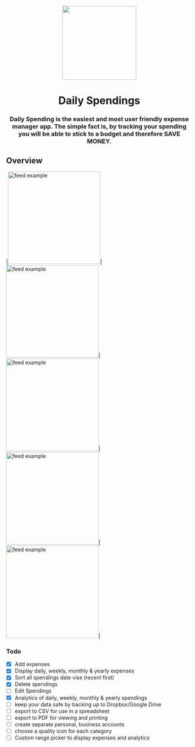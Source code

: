<p align="center">
  <img src="https://user-images.githubusercontent.com/60619133/104684091-3c770300-571e-11eb-81dd-ce3079844f64.png" width="200">
</p>
<h1 align="center">Daily Spendings</h1>
<h3 align="center">Daily Spending is the easiest and most user friendly expense manager app. The simple fact is, by tracking your spending you will be able to stick to a budget and therefore SAVE MONEY.</h3>


## Overview
|<img src="https://user-images.githubusercontent.com/60619133/104679994-ddf95700-5714-11eb-81a7-e7843e02b96d.jpg" alt="feed example" width = "250">|<img src="https://user-images.githubusercontent.com/60619133/104679978-d639b280-5714-11eb-8439-6b996b83b678.jpg" alt="feed example" width = "250">|<img src="https://user-images.githubusercontent.com/60619133/104679983-d89c0c80-5714-11eb-941b-046fc09c4f03.jpg" alt="feed example" width = "250">|<img src="https://user-images.githubusercontent.com/60619133/104679988-da65d000-5714-11eb-8154-329048e38afe.jpg" alt="feed example" width = "250">|<img src="https://user-images.githubusercontent.com/60619133/104679992-dc2f9380-5714-11eb-99d0-04196b04a70c.jpg" alt="feed example" width = "250">|


### Todo

- [x] Add expenses
- [x] Display daily, weekly, monthly & yearly expenses
- [x] Sort all spendings date vise (recent first)
- [x] Delete spendings
- [ ] Edit Spendings
- [x] Analytics of daily, weekly, monthly & yearly spendings
- [ ] keep your data safe by backing up to Dropbox/Google Drive
- [ ] export to CSV for use in a spreadsheet
- [ ] export to PDF for viewing and printing
- [ ] create separate personal, business accounts
- [ ] choose a quality icon for each category
- [ ] Custom range picker to display expenses and analytics
